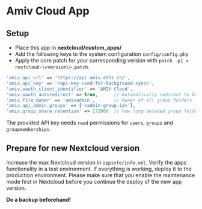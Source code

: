 # Amiv Cloud App

## Setup

* Place this app in **nextcloud/custom_apps/**
* Add the following keys to the system configuration `config/config.php`
* Apply the core patch for your corresponding version with `patch -p1 < nextcloud-\<version\>.patch`.

```php
'amiv.api_url' => 'https://api.amiv.ethz.ch/',
'amiv.api_key' => '<api-key-used-for-background-sync>',
'amiv.oauth_client_identifier' => 'AMIV Cloud',
'amiv.oauth_autoredirect' => true,      // Automatically redirect to OAuth login page.
'amiv.file_owner' => 'amivadmin',       // Owner of all group folders
'amiv.api_admin_groups' => ['<admin-group-id>'],
'amiv.group_share_retention' => 172800  // how long deleted group folders are kept.
```

The provided API key needs `read` permissions for `users`, `groups` and `groupmemberships`.

## Prepare for new Nextcloud version

Increase the max Nextcloud version in `appinfo/info.xml`. Verify the apps functionality in a test environment. If everything is working, deploy it to the production environment. Please make sure that you enable the maintenance mode first in Nextcloud before you continue the deploy of the new app version.

**Do a backup beforehand!**
